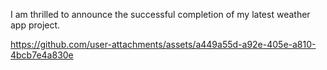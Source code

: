 I am thrilled to announce the successful completion of my latest weather app project.


https://github.com/user-attachments/assets/a449a55d-a92e-405e-a810-4bcb7e4a830e


